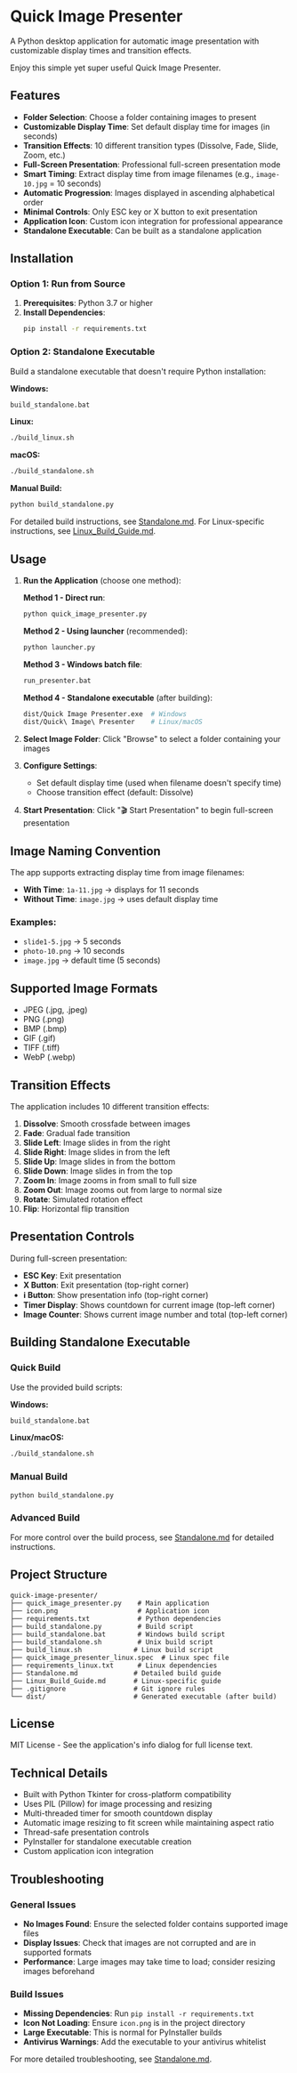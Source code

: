 # Quick Image Presenter

A Python desktop application for automatic image presentation with customizable display times and transition effects. 

Enjoy this simple yet super useful Quick Image Presenter.

## Features

- **Folder Selection**: Choose a folder containing images to present
- **Customizable Display Time**: Set default display time for images (in seconds)
- **Transition Effects**: 10 different transition types (Dissolve, Fade, Slide, Zoom, etc.)
- **Full-Screen Presentation**: Professional full-screen presentation mode
- **Smart Timing**: Extract display time from image filenames (e.g., `image-10.jpg` = 10 seconds)
- **Automatic Progression**: Images displayed in ascending alphabetical order
- **Minimal Controls**: Only ESC key or X button to exit presentation
- **Application Icon**: Custom icon integration for professional appearance
- **Standalone Executable**: Can be built as a standalone application

## Installation

### Option 1: Run from Source
1. **Prerequisites**: Python 3.7 or higher
2. **Install Dependencies**:
   ```bash
   pip install -r requirements.txt
   ```

### Option 2: Standalone Executable
Build a standalone executable that doesn't require Python installation:

**Windows:**
```bash
build_standalone.bat
```

**Linux:**
```bash
./build_linux.sh
```

**macOS:**
```bash
./build_standalone.sh
```

**Manual Build:**
```bash
python build_standalone.py
```

For detailed build instructions, see [Standalone.md](Standalone.md).
For Linux-specific instructions, see [Linux_Build_Guide.md](Linux_Build_Guide.md).

## Usage

1. **Run the Application** (choose one method):
   
   **Method 1 - Direct run**:
   ```bash
   python quick_image_presenter.py
   ```
   
   **Method 2 - Using launcher** (recommended):
   ```bash
   python launcher.py
   ```
   
   **Method 3 - Windows batch file**:
   ```bash
   run_presenter.bat
   ```
   
   **Method 4 - Standalone executable** (after building):
   ```bash
   dist/Quick Image Presenter.exe  # Windows
   dist/Quick\ Image\ Presenter    # Linux/macOS
   ```

2. **Select Image Folder**: Click "Browse" to select a folder containing your images

3. **Configure Settings**:
   - Set default display time (used when filename doesn't specify time)
   - Choose transition effect (default: Dissolve)

4. **Start Presentation**: Click "🎬 Start Presentation" to begin full-screen presentation

## Image Naming Convention

The app supports extracting display time from image filenames:

- **With Time**: `1a-11.jpg` → displays for 11 seconds
- **Without Time**: `image.jpg` → uses default display time

### Examples:
- `slide1-5.jpg` → 5 seconds
- `photo-10.png` → 10 seconds  
- `image.jpg` → default time (5 seconds)

## Supported Image Formats

- JPEG (.jpg, .jpeg)
- PNG (.png)
- BMP (.bmp)
- GIF (.gif)
- TIFF (.tiff)
- WebP (.webp)

## Transition Effects

The application includes 10 different transition effects:

1. **Dissolve**: Smooth crossfade between images
2. **Fade**: Gradual fade transition
3. **Slide Left**: Image slides in from the right
4. **Slide Right**: Image slides in from the left
5. **Slide Up**: Image slides in from the bottom
6. **Slide Down**: Image slides in from the top
7. **Zoom In**: Image zooms in from small to full size
8. **Zoom Out**: Image zooms out from large to normal size
9. **Rotate**: Simulated rotation effect
10. **Flip**: Horizontal flip transition

## Presentation Controls

During full-screen presentation:
- **ESC Key**: Exit presentation
- **X Button**: Exit presentation (top-right corner)
- **ℹ Button**: Show presentation info (top-right corner)
- **Timer Display**: Shows countdown for current image (top-left corner)
- **Image Counter**: Shows current image number and total (top-left corner)

## Building Standalone Executable

### Quick Build
Use the provided build scripts:

**Windows:**
```bash
build_standalone.bat
```

**Linux/macOS:**
```bash
./build_standalone.sh
```

### Manual Build
```bash
python build_standalone.py
```

### Advanced Build
For more control over the build process, see [Standalone.md](Standalone.md) for detailed instructions.

## Project Structure

```
quick-image-presenter/
├── quick_image_presenter.py    # Main application
├── icon.png                    # Application icon
├── requirements.txt            # Python dependencies
├── build_standalone.py         # Build script
├── build_standalone.bat        # Windows build script
├── build_standalone.sh         # Unix build script
├── build_linux.sh             # Linux build script
├── quick_image_presenter_linux.spec  # Linux spec file
├── requirements_linux.txt      # Linux dependencies
├── Standalone.md              # Detailed build guide
├── Linux_Build_Guide.md       # Linux-specific guide
├── .gitignore                 # Git ignore rules
└── dist/                      # Generated executable (after build)
```

## License

MIT License - See the application's info dialog for full license text.

## Technical Details

- Built with Python Tkinter for cross-platform compatibility
- Uses PIL (Pillow) for image processing and resizing
- Multi-threaded timer for smooth countdown display
- Automatic image resizing to fit screen while maintaining aspect ratio
- Thread-safe presentation controls
- PyInstaller for standalone executable creation
- Custom application icon integration

## Troubleshooting

### General Issues
- **No Images Found**: Ensure the selected folder contains supported image files
- **Display Issues**: Check that images are not corrupted and are in supported formats
- **Performance**: Large images may take time to load; consider resizing images beforehand

### Build Issues
- **Missing Dependencies**: Run `pip install -r requirements.txt`
- **Icon Not Loading**: Ensure `icon.png` is in the project directory
- **Large Executable**: This is normal for PyInstaller builds
- **Antivirus Warnings**: Add the executable to your antivirus whitelist

For more detailed troubleshooting, see [Standalone.md](Standalone.md). 
